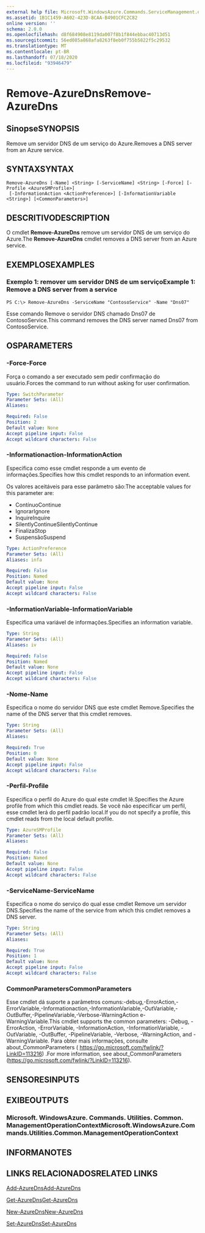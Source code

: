 ```yaml
---
external help file: Microsoft.WindowsAzure.Commands.ServiceManagement.dll-Help.xml
ms.assetid: 1B1C1459-A602-423D-8CAA-B4901CFC2C82
online version: ''
schema: 2.0.0
ms.openlocfilehash: d8f684908e8119da007f8b1f844ebbac40713d51
ms.sourcegitcommit: 56ed085a868afa8263f8eb0f755b5822f5c29532
ms.translationtype: MT
ms.contentlocale: pt-BR
ms.lasthandoff: 07/18/2020
ms.locfileid: "93946479"
---
```

# <span data-ttu-id="b066b-101">Remove-AzureDns</span><span class="sxs-lookup"><span data-stu-id="b066b-101">Remove-AzureDns</span></span>

## <span data-ttu-id="b066b-102">Sinopse</span><span class="sxs-lookup"><span data-stu-id="b066b-102">SYNOPSIS</span></span>
<span data-ttu-id="b066b-103">Remove um servidor DNS de um serviço do Azure.</span><span class="sxs-lookup"><span data-stu-id="b066b-103">Removes a DNS server from an Azure service.</span></span>

## <span data-ttu-id="b066b-104">SYNTAX</span><span class="sxs-lookup"><span data-stu-id="b066b-104">SYNTAX</span></span>

```
Remove-AzureDns [-Name] <String> [-ServiceName] <String> [-Force] [-Profile <AzureSMProfile>]
 [-InformationAction <ActionPreference>] [-InformationVariable <String>] [<CommonParameters>]
```

## <span data-ttu-id="b066b-105">DESCRITIVO</span><span class="sxs-lookup"><span data-stu-id="b066b-105">DESCRIPTION</span></span>
<span data-ttu-id="b066b-106">O cmdlet **Remove-AzureDns** remove um servidor DNS de um serviço do Azure.</span><span class="sxs-lookup"><span data-stu-id="b066b-106">The **Remove-AzureDns** cmdlet removes a DNS server from an Azure service.</span></span>

## <span data-ttu-id="b066b-107">EXEMPLOS</span><span class="sxs-lookup"><span data-stu-id="b066b-107">EXAMPLES</span></span>

### <span data-ttu-id="b066b-108">Exemplo 1: remover um servidor DNS de um serviço</span><span class="sxs-lookup"><span data-stu-id="b066b-108">Example 1: Remove a DNS server from a service</span></span>
```
PS C:\> Remove-AzureDns -ServiceName "ContosoService" -Name "Dns07"
```

<span data-ttu-id="b066b-109">Esse comando Remove o servidor DNS chamado Dns07 de ContosoService.</span><span class="sxs-lookup"><span data-stu-id="b066b-109">This command removes the DNS server named Dns07 from ContosoService.</span></span>

## <span data-ttu-id="b066b-110">OS</span><span class="sxs-lookup"><span data-stu-id="b066b-110">PARAMETERS</span></span>

### <span data-ttu-id="b066b-111">-Force</span><span class="sxs-lookup"><span data-stu-id="b066b-111">-Force</span></span>
<span data-ttu-id="b066b-112">Força o comando a ser executado sem pedir confirmação do usuário.</span><span class="sxs-lookup"><span data-stu-id="b066b-112">Forces the command to run without asking for user confirmation.</span></span>

```yaml
Type: SwitchParameter
Parameter Sets: (All)
Aliases: 

Required: False
Position: 2
Default value: None
Accept pipeline input: False
Accept wildcard characters: False
```

### <span data-ttu-id="b066b-113">-Informationaction</span><span class="sxs-lookup"><span data-stu-id="b066b-113">-InformationAction</span></span>
<span data-ttu-id="b066b-114">Especifica como esse cmdlet responde a um evento de informações.</span><span class="sxs-lookup"><span data-stu-id="b066b-114">Specifies how this cmdlet responds to an information event.</span></span>

<span data-ttu-id="b066b-115">Os valores aceitáveis para esse parâmetro são:</span><span class="sxs-lookup"><span data-stu-id="b066b-115">The acceptable values for this parameter are:</span></span>

- <span data-ttu-id="b066b-116">Contínuo</span><span class="sxs-lookup"><span data-stu-id="b066b-116">Continue</span></span>
- <span data-ttu-id="b066b-117">Ignorar</span><span class="sxs-lookup"><span data-stu-id="b066b-117">Ignore</span></span>
- <span data-ttu-id="b066b-118">Inquire</span><span class="sxs-lookup"><span data-stu-id="b066b-118">Inquire</span></span>
- <span data-ttu-id="b066b-119">SilentlyContinue</span><span class="sxs-lookup"><span data-stu-id="b066b-119">SilentlyContinue</span></span>
- <span data-ttu-id="b066b-120">Finaliza</span><span class="sxs-lookup"><span data-stu-id="b066b-120">Stop</span></span>
- <span data-ttu-id="b066b-121">Suspensão</span><span class="sxs-lookup"><span data-stu-id="b066b-121">Suspend</span></span>

```yaml
Type: ActionPreference
Parameter Sets: (All)
Aliases: infa

Required: False
Position: Named
Default value: None
Accept pipeline input: False
Accept wildcard characters: False
```

### <span data-ttu-id="b066b-122">-InformationVariable</span><span class="sxs-lookup"><span data-stu-id="b066b-122">-InformationVariable</span></span>
<span data-ttu-id="b066b-123">Especifica uma variável de informações.</span><span class="sxs-lookup"><span data-stu-id="b066b-123">Specifies an information variable.</span></span>

```yaml
Type: String
Parameter Sets: (All)
Aliases: iv

Required: False
Position: Named
Default value: None
Accept pipeline input: False
Accept wildcard characters: False
```

### <span data-ttu-id="b066b-124">-Nome</span><span class="sxs-lookup"><span data-stu-id="b066b-124">-Name</span></span>
<span data-ttu-id="b066b-125">Especifica o nome do servidor DNS que este cmdlet Remove.</span><span class="sxs-lookup"><span data-stu-id="b066b-125">Specifies the name of the DNS server that this cmdlet removes.</span></span>

```yaml
Type: String
Parameter Sets: (All)
Aliases: 

Required: True
Position: 0
Default value: None
Accept pipeline input: False
Accept wildcard characters: False
```

### <span data-ttu-id="b066b-126">-Perfil</span><span class="sxs-lookup"><span data-stu-id="b066b-126">-Profile</span></span>
<span data-ttu-id="b066b-127">Especifica o perfil do Azure do qual este cmdlet lê.</span><span class="sxs-lookup"><span data-stu-id="b066b-127">Specifies the Azure profile from which this cmdlet reads.</span></span>
<span data-ttu-id="b066b-128">Se você não especificar um perfil, esse cmdlet lerá do perfil padrão local.</span><span class="sxs-lookup"><span data-stu-id="b066b-128">If you do not specify a profile, this cmdlet reads from the local default profile.</span></span>

```yaml
Type: AzureSMProfile
Parameter Sets: (All)
Aliases: 

Required: False
Position: Named
Default value: None
Accept pipeline input: False
Accept wildcard characters: False
```

### <span data-ttu-id="b066b-129">-ServiceName</span><span class="sxs-lookup"><span data-stu-id="b066b-129">-ServiceName</span></span>
<span data-ttu-id="b066b-130">Especifica o nome do serviço do qual esse cmdlet Remove um servidor DNS.</span><span class="sxs-lookup"><span data-stu-id="b066b-130">Specifies the name of the service from which this cmdlet removes a DNS server.</span></span>

```yaml
Type: String
Parameter Sets: (All)
Aliases: 

Required: True
Position: 1
Default value: None
Accept pipeline input: False
Accept wildcard characters: False
```

### <span data-ttu-id="b066b-131">CommonParameters</span><span class="sxs-lookup"><span data-stu-id="b066b-131">CommonParameters</span></span>
<span data-ttu-id="b066b-132">Esse cmdlet dá suporte a parâmetros comuns:-debug,-ErrorAction,-ErrorVariable,-Informationaction,-InformationVariable,-OutVariable,-OutBuffer,-PipelineVariable,-Verbose-WarningAction e-WarningVariable.</span><span class="sxs-lookup"><span data-stu-id="b066b-132">This cmdlet supports the common parameters: -Debug, -ErrorAction, -ErrorVariable, -InformationAction, -InformationVariable, -OutVariable, -OutBuffer, -PipelineVariable, -Verbose, -WarningAction, and -WarningVariable.</span></span> <span data-ttu-id="b066b-133">Para obter mais informações, consulte about_CommonParameters ( https://go.microsoft.com/fwlink/?LinkID=113216) .</span><span class="sxs-lookup"><span data-stu-id="b066b-133">For more information, see about_CommonParameters (https://go.microsoft.com/fwlink/?LinkID=113216).</span></span>

## <span data-ttu-id="b066b-134">SENSORES</span><span class="sxs-lookup"><span data-stu-id="b066b-134">INPUTS</span></span>

## <span data-ttu-id="b066b-135">EXIBE</span><span class="sxs-lookup"><span data-stu-id="b066b-135">OUTPUTS</span></span>

### <span data-ttu-id="b066b-136">Microsoft. WindowsAzure. Commands. Utilities. Common. ManagementOperationContext</span><span class="sxs-lookup"><span data-stu-id="b066b-136">Microsoft.WindowsAzure.Commands.Utilities.Common.ManagementOperationContext</span></span>

## <span data-ttu-id="b066b-137">INFORMA</span><span class="sxs-lookup"><span data-stu-id="b066b-137">NOTES</span></span>

## <span data-ttu-id="b066b-138">LINKS RELACIONADOS</span><span class="sxs-lookup"><span data-stu-id="b066b-138">RELATED LINKS</span></span>

[<span data-ttu-id="b066b-139">Add-AzureDns</span><span class="sxs-lookup"><span data-stu-id="b066b-139">Add-AzureDns</span></span>](./Add-AzureDns.md)

[<span data-ttu-id="b066b-140">Get-AzureDns</span><span class="sxs-lookup"><span data-stu-id="b066b-140">Get-AzureDns</span></span>](./Get-AzureDns.md)

[<span data-ttu-id="b066b-141">New-AzureDns</span><span class="sxs-lookup"><span data-stu-id="b066b-141">New-AzureDns</span></span>](./New-AzureDns.md)

[<span data-ttu-id="b066b-142">Set-AzureDns</span><span class="sxs-lookup"><span data-stu-id="b066b-142">Set-AzureDns</span></span>](./Set-AzureDns.md)


